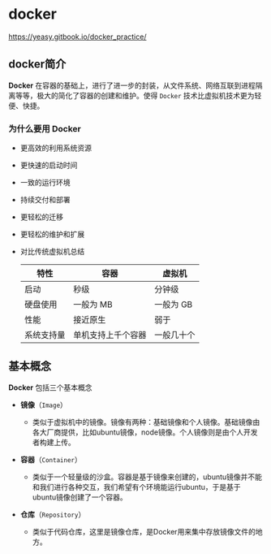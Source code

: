 

# docker

https://yeasy.gitbook.io/docker_practice/



## docker简介

**Docker** 在容器的基础上，进行了进一步的封装，从文件系统、网络互联到进程隔离等等，极大的简化了容器的创建和维护。使得 `Docker` 技术比虚拟机技术更为轻便、快捷。





### 为什么要用 Docker

- 更高效的利用系统资源

- 更快速的启动时间

- 一致的运行环境

- 持续交付和部署

- 更轻松的迁移

- 更轻松的维护和扩展

- 对比传统虚拟机总结
  
  | 特性    | 容器        | 虚拟机    |
  | ----- | --------- | ------ |
  | 启动    | 秒级        | 分钟级    |
  | 硬盘使用  | 一般为 MB    | 一般为 GB |
  | 性能    | 接近原生      | 弱于     |
  | 系统支持量 | 单机支持上千个容器 | 一般几十个  |





## 基本概念

**Docker** 包括三个基本概念

- **镜像**（`Image`）
  
  - 类似于虚拟机中的镜像。镜像有两种：基础镜像和个人镜像。基础镜像由各大厂商提供，比如ubuntu镜像，node镜像。个人镜像则是由个人开发者构建上传。

- **容器**（`Container`）
  
  - 类似于一个轻量级的沙盒。容器是基于镜像来创建的，ubuntu镜像并不能和我们进行各种交互，我们希望有个环境能运行ubuntu，于是基于ubuntu镜像创建了一个容器。

- **仓库**（`Repository`）
  
  - 类似于代码仓库，这里是镜像仓库，是Docker用来集中存放镜像文件的地方。





































